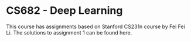 # CS682 - Deep Learning

This course has assignments based on Stanford CS231n course by Fei Fei Li.
The solutions to assignment 1 can be found here.
